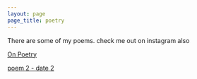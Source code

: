 ```yaml
---
layout: page
page_title: poetry
---
```


There are some of my poems. check me out on instagram also

[On Poetry](/poetry/on_poetry)

[poem 2 - date 2](/poetry/poem2)